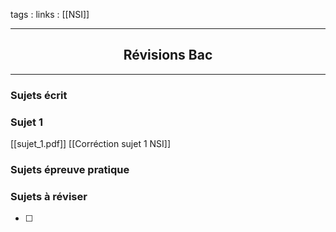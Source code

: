 tags : 
links : [[NSI]]

****

<h2 style="text-align: center;"> Révisions Bac </h2>

****


### Sujets écrit

### Sujet 1
[[sujet_1.pdf]]
[[Corréction sujet 1 NSI]]

### Sujets épreuve pratique

### Sujets à réviser
- [ ] 